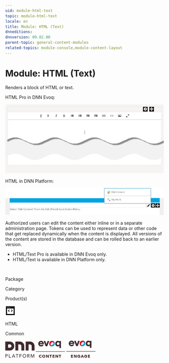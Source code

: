 ```yaml
---
uid: module-html-text
topic: module-html-text
locale: en
title: Module: HTML (Text)
dnneditions: 
dnnversion: 09.02.00
parent-topic: general-content-modules
related-topics: module-console,module-content-layout
---
```


# Module: HTML (Text)

Renders a block of HTML or text.

HTML Pro in DNN Evoq:

  

![HTML Pro module](/images/scr-module-HTMLPro.png)

  

HTML in DNN Platform:

  

![HTML module](/images/scr-module-HTML.png)

  

Authorized users can edit the content either inline or in a separate administration page. Tokens can be used to represent data or other code that get replaced dynamically when the content is displayed. All versions of the content are stored in the database and can be rolled back to an earlier version.

*   HTML/Text Pro is available in DNN Evoq only.
*   HTML/Text is available in DNN Platform only.

 

Package

Category

Product(s)

 ![icon](/images/ico-module-html.png) 

HTML

Common

 ![Platform](/images/ico-dnn-platform.png) ![Evoq Content](/images/ico-evoq-content.png) ![Evoq Engage](/images/ico-evoq-engage.png)